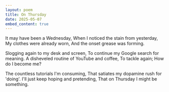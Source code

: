 ```yaml
---
layout: poem
title: On Thursday
date: 2025-05-07
embed_content: true
---
```

It may have been a Wednesday, 
When I noticed the stain from yesterday,
My clothes were already worn,
And the onset grease was forming.

Slogging again to my desk and screen, 
To continue my Google search for meaning.
A disheveled routine of YouTube and coffee,
To tackle again; How do I become me?

The countless tutorials I'm consuming,
That satiates my dopamine rush for 'doing'.
I'll just keep hoping and pretending,
That on Thursday I might be something.